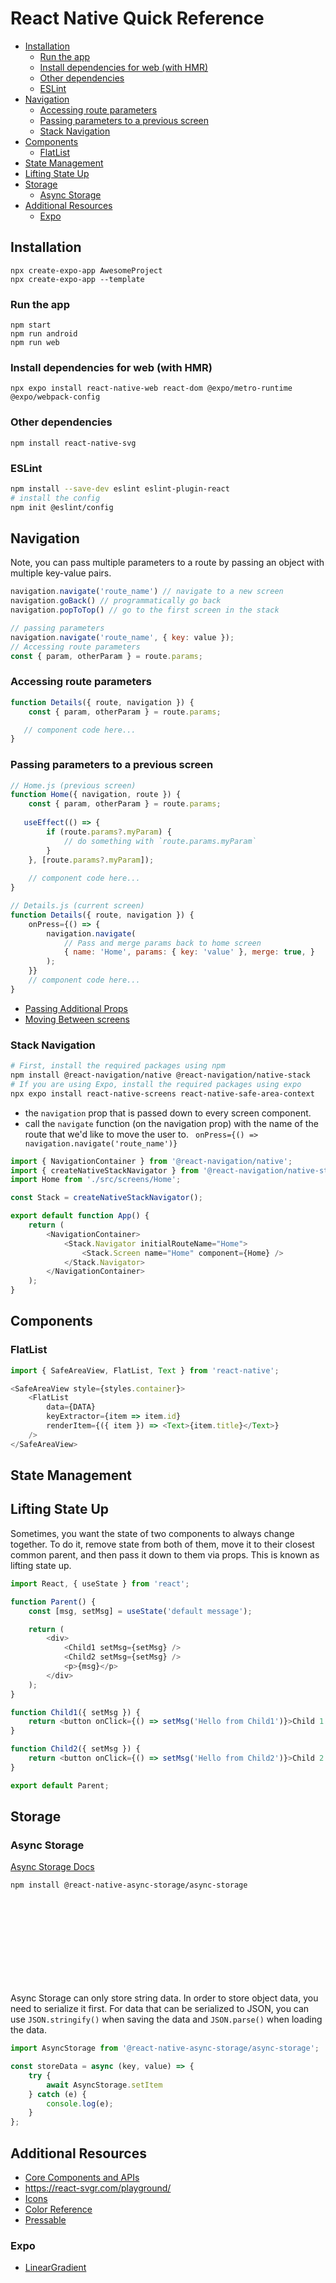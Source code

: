 # React Native Quick Reference

- [Installation](#installation)
  - [Run the app](#run-the-app)
  - [Install dependencies for web (with HMR)](#install-dependencies-for-web-with-hmr)
  - [Other dependencies](#other-dependencies)
  - [ESLint](#eslint)
- [Navigation](#navigation)
  - [Accessing route parameters](#accessing-route-parameters)
  - [Passing parameters to a previous screen](#passing-parameters-to-a-previous-screen)
  - [Stack Navigation](#stack-navigation)
- [Components](#components)
  - [FlatList](#flatlist)
- [State Management](#state-management)
- [Lifting State Up](#lifting-state-up)
- [Storage](#storage)
  - [Async Storage](#async-storage)
- [Additional Resources](#additional-resources)
  - [Expo](#expo)


## Installation

```
npx create-expo-app AwesomeProject
npx create-expo-app --template
```

### Run the app

```
npm start
npm run android
npm run web
```

### Install dependencies for web (with HMR)

```
npx expo install react-native-web react-dom @expo/metro-runtime @expo/webpack-config
```



### Other dependencies

```
npm install react-native-svg
```

### ESLint

```bash
npm install --save-dev eslint eslint-plugin-react
# install the config
npm init @eslint/config
```

## Navigation

Note, you can pass multiple parameters to a route by passing an object with multiple key-value pairs.

```js
navigation.navigate('route_name') // navigate to a new screen
navigation.goBack() // programmatically go back
navigation.popToTop() // go to the first screen in the stack

// passing parameters
navigation.navigate('route_name', { key: value });
// Accessing route parameters
const { param, otherParam } = route.params;
```
### Accessing route parameters

```js
function Details({ route, navigation }) {
    const { param, otherParam } = route.params;

   // component code here...
}
```

### Passing parameters to a previous screen

```js
// Home.js (previous screen)
function Home({ navigation, route }) {
    const { param, otherParam } = route.params;
   
   useEffect(() => {
        if (route.params?.myParam) {
            // do something with `route.params.myParam`
        }
    }, [route.params?.myParam]);
   
    // component code here...
}

// Details.js (current screen)
function Details({ route, navigation }) {
    onPress={() => {
        navigation.navigate(
            // Pass and merge params back to home screen
            { name: 'Home', params: { key: 'value' }, merge: true, }
        );
    }}
    // component code here...
}
```

- <a href="https://reactnavigation.org/docs/hello-react-navigation#passing-additional-props" target="blank">Passing Additional Props</a>
- <a href="https://reactnavigation.org/docs/navigating" target="blank">Moving Between screens</a>

### Stack Navigation

```bash
# First, install the required packages using npm
npm install @react-navigation/native @react-navigation/native-stack
# If you are using Expo, install the required packages using expo
npx expo install react-native-screens react-native-safe-area-context
```

- the `navigation` prop that is passed down to every screen component.
- call the `navigate` function (on the navigation prop) with the name of the route that
  we'd like to move the user to. ` onPress={() => navigation.navigate('route_name')}`

```js
import { NavigationContainer } from '@react-navigation/native';
import { createNativeStackNavigator } from '@react-navigation/native-stack';
import Home from './src/screens/Home';

const Stack = createNativeStackNavigator();

export default function App() {
    return (
        <NavigationContainer>
            <Stack.Navigator initialRouteName="Home">
                <Stack.Screen name="Home" component={Home} />
            </Stack.Navigator>
        </NavigationContainer>
    );
}
```

## Components

### FlatList

```js
import { SafeAreaView, FlatList, Text } from 'react-native';

<SafeAreaView style={styles.container}>
    <FlatList
        data={DATA}
        keyExtractor={item => item.id}
        renderItem={({ item }) => <Text>{item.title}</Text>}
    />
</SafeAreaView>
```

<!--  -->
<!--  -->
<!--  -->
<!--  -->
<!--  -->
<!--  -->

## State Management

## Lifting State Up

Sometimes, you want the state of two components to always change together. To do it,
remove state from both of them, move it to their closest common parent, and then pass it
down to them via props. This is known as lifting state up.

```js
import React, { useState } from 'react';

function Parent() {
    const [msg, setMsg] = useState('default message');

    return (
        <div>
            <Child1 setMsg={setMsg} />
            <Child2 setMsg={setMsg} />
            <p>{msg}</p>
        </div>
    );
}

function Child1({ setMsg }) {
    return <button onClick={() => setMsg('Hello from Child1')}>Child 1 Button</button>;
}

function Child2({ setMsg }) {
    return <button onClick={() => setMsg('Hello from Child2')}>Child 2 Button</button>;
}

export default Parent;
```




## Storage

### Async Storage

<a href="https://react-native-async-storage.github.io/async-storage/docs/usage" target="blank">Async Storage Docs</a>

```bash
npm install @react-native-async-storage/async-storage
```

<div class="bx info-light bdr-3 rounded-1 flex va-c">
    <svg class="icon wh-4 fs0 mr-2"><use xlink:href="/svg/naykel-ui.svg#information-circle"></use></svg>
    <div>Async Storage can only store string data. In order to store object data, you need to serialize it first. For data that can be serialized to JSON, you can use <code>JSON.stringify()</code> when saving the data and <code>JSON.parse()</code> when loading the data.</div>
</div>

```js
import AsyncStorage from '@react-native-async-storage/async-storage';

const storeData = async (key, value) => {
    try {
        await AsyncStorage.setItem
    } catch (e) {
        console.log(e);
    }
};
```

## Additional Resources

- <a href="https://reactnative.dev/docs/components-and-apis" target="blank">Core Components and APIs</a>
- <a href="https://react-svgr.com/playground/" target="blank">https://react-svgr.com/playground/</a>
- <a href="https://icons.expo.fyi/Index" target="blank">Icons</a>
- <a href="https://reactnative.dev/docs/colors" target="blank">Color Reference</a>
- <a href="https://reactnative.dev/docs/pressable" target="blank">Pressable</a>
### Expo

- <a href="https://docs.expo.dev/versions/latest/sdk/linear-gradient/" target="blank">LinearGradient</a>
